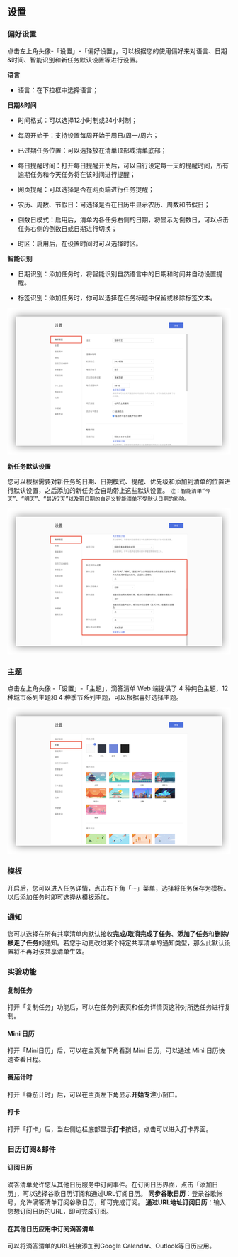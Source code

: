## 设置

### 偏好设置

点击左上角头像-「设置」-「偏好设置」，可以根据您的使用偏好来对语言、日期&时间、智能识别和新任务默认设置等进行设置。

**语言**
* 语言：在下拉框中选择语言；

**日期&时间**
* 时间格式：可以选择12小时制或24小时制；

* 每周开始于：支持设置每周开始于周日/周一/周六；

* 已过期任务位置：可以选择放在清单顶部或清单底部；

* 每日提醒时间：打开每日提醒开关后，可以自行设定每一天的提醒时间，所有逾期任务和今天任务将在该时间进行提醒；
	
* 网页提醒：可以选择是否在网页端进行任务提醒；

* 农历、周数、节假日：可选择是否在日历中显示农历、周数和节假日；

* 倒数日模式：启用后，清单内各任务右侧的日期，将显示为倒数日，可以点击任务右侧的倒数日或日期进行切换；

* 时区：启用后，在设置时间时可以选择时区。

**智能识别**

* 日期识别：添加任务时，将智能识别自然语言中的日期和时间并自动设置提醒。

* 标签识别：添加任务时，你可以选择在任务标题中保留或移除标签文本。

![](../images/web/persetting.png)

**新任务默认设置**

您可以根据需要对新任务的日期、日期模式、提醒、优先级和添加到清单的位置进行默认设置，之后添加的新任务会自动带上这些默认设置。
 `注：智能清单“今天”、“明天”、“最近7天”以及带日期的自定义智能清单不受默认日期的影响。`

![](../images/web/1.1.7.png)

### 主题

点击左上角头像 -「设置」-「主题」，滴答清单 Web 端提供了 4 种纯色主题，12 种城市系列主题和 4 种季节系列主题，可以根据喜好选择主题。

![](../images/web/skin.png)

### 模板
开启后，您可以进入任务详情，点击右下角「···」菜单，选择将任务保存为模板。以后添加任务时即可选择从模板添加。

### 通知

您可以选择在所有共享清单内默认接收**完成/取消完成了任务**、**添加了任务**和**删除/移走了任务**的通知。若您手动更改过某个特定共享清单的通知类型，那么此默认设置将不再对该共享清单生效。

### 实验功能

#### 复制任务

打开「复制任务」功能后，可以在任务列表页和任务详情页这种对所选任务进行复制。

#### Mini 日历

打开「Mini日历」后，可以在主页左下角看到 Mini 日历，可以通过 Mini 日历快速查看日程。

#### 番茄计时

打开「番茄计时」后，可以在主页左下角显示**开始专注**小窗口。

#### 打卡

打开「打卡」后，当左侧边栏底部显示**打卡**按钮，点击可以进入打卡界面。


### 日历订阅&邮件

#### 订阅日历
 滴答清单允许您从其他日历服务中订阅事件。在订阅日历界面，点击「添加日历」，可以选择谷歌日历订阅和通过URL订阅日历。
	**同步谷歌日历**：登录谷歌帐号，允许滴答清单订阅谷歌日历，即可完成订阅。 
	**通过URL地址订阅日历**：输入您想订阅日历的URL，即可完成订阅。

#### 在其他日历应用中订阅滴答清单

可以将滴答清单的URL链接添加到Google Calendar、Outlook等日历应用。



